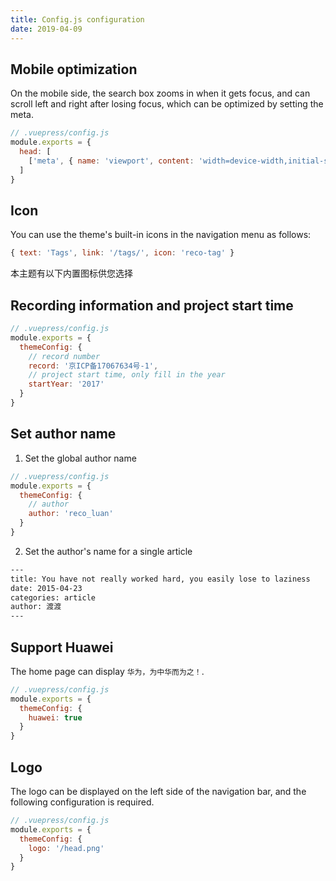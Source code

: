 ```yaml
---
title: Config.js configuration
date: 2019-04-09
---
```


## Mobile optimization

On the mobile side, the search box zooms in when it gets focus, and can scroll left and right after losing focus, which can be optimized by setting the meta.

```javascript
// .vuepress/config.js
module.exports = {
  head: [
    ['meta', { name: 'viewport', content: 'width=device-width,initial-scale=1,user-scalable=no' }]
  ]
}  
```

## Icon

You can use the theme's built-in icons in the navigation menu as follows:

```javascript
{ text: 'Tags', link: '/tags/', icon: 'reco-tag' }
```

本主题有以下内置图标供您选择

<icon-example></icon-example>

## Recording information and project start time

```javascript
// .vuepress/config.js
module.exports = {
  themeConfig: {
    // record number
    record: '京ICP备17067634号-1',
    // project start time, only fill in the year
    startYear: '2017'
  }
}
```

## Set author name

1. Set the global author name

```javascript
// .vuepress/config.js
module.exports = {
  themeConfig: {
    // author
    author: 'reco_luan'
  }
}
```

2. Set the author's name for a single article

```bash
---
title: You have not really worked hard, you easily lose to laziness
date: 2015-04-23
categories: article
author: 渡渡
---
```

## Support Huawei

The home page can display `华为，为中华而为之！`.

```javascript
// .vuepress/config.js
module.exports = {
  themeConfig: {
    huawei: true
  }
}
```

## Logo

The logo can be displayed on the left side of the navigation bar, and the following configuration is required.

```javascript
// .vuepress/config.js
module.exports = {
  themeConfig: {
    logo: '/head.png'
  }
}
```